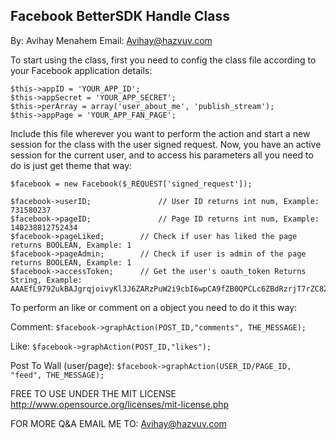 Facebook BetterSDK Handle Class
-----------------------------------------------
By: Avihay Menahem
Email: Avihay@hazvuv.com

To start using the class, first you need to config the class file according to your Facebook application details:

```
$this->appID = 'YOUR_APP_ID';
$this->appSecret = 'YOUR_APP_SECRET';
$this->perArray = array('user_about_me', 'publish_stream');
$this->appPage = 'YOUR_APP_FAN_PAGE';
```

Include this file wherever you want to perform the action
and start a new session for the class with the user signed request.
Now, you have an active session for the current user, and to access
his parameters all you need to do is just get theme that way:

```include('class.facebook.php');
$facebook = new Facebook($_REQUEST['signed_request']);

$facebook->userID;				 // User ID returns int num, Example: 731580237
$facebook->pageID;				 // Page ID returns int num, Example: 140238812752434
$facebook->pageLiked; 		 // Check if user has liked the page returns BOOLEAN, Example: 1
$facebook->pageAdmin; 		 // Check if user is admin of the page returns BOOLEAN, Example: 1
$facebook->accessToken; 	 // Get the user's oauth_token Returns String, Example: AAAEfL9792ukBAJgrqjoivyKl3J6ZARzPuW2i9cbI6wpCA9fZB0QPCLc6ZBdRzrjT7rZC8ZCju98lbXlILBu8UonyZBPjnNZA0sZD
```

To perform an like or comment on a object you need to do it this way:

Comment:
```$facebook->graphAction(POST_ID,"comments", THE_MESSAGE);```

Like:
```$facebook->graphAction(POST_ID,"likes");```

Post To Wall (user/page):
```$facebook->graphAction(USER_ID/PAGE_ID, "feed", THE_MESSAGE);```

FREE TO USE UNDER THE MIT LICENSE
http://www.opensource.org/licenses/mit-license.php

FOR MORE Q&A EMAIL ME TO:
Avihay@hazvuv.com